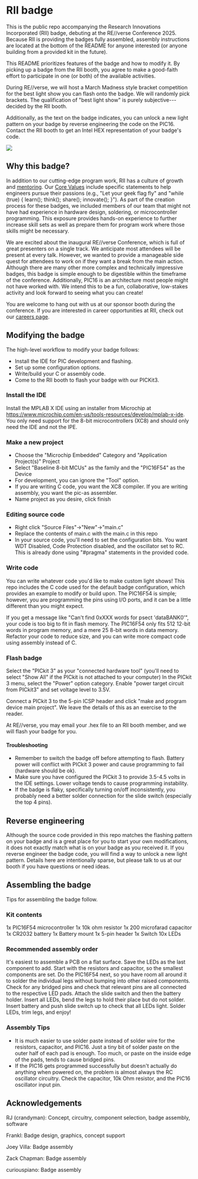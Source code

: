 # RII badge
This is the public repo accompanying the Research Innovations Incorporated
(RII) badge, debuting at the RE//verse Conference 2025. Because RII is
providing the badges fully assembled, assembly instructions are located at the
bottom of the README for anyone interested (or anyone building from a provided
kit in the future).

This README prioritizes features of the badge and how to modify it. By picking
up a badge from the RII booth, you agree to make a good-faith effort to
participate in one (or both) of the available activities.

During RE//verse, we will host a March Madness style bracket competition for
the best light show you can flash onto the badge. We will randomly pick
brackets. The qualification of "best light show" is purely subjective---decided
by the RII booth.

Additionally, as the text on the badge indicates, you can unlock a new light
pattern on your badge by reverse engineering the code on the PIC16. Contact the
RII booth to get an Intel HEX representation of your badge's code.

![](./images/badge.jpg)

## Why this badge?
In addition to our cutting-edge program work, RII has a culture of growth and
[mentoring](https://www.researchinnovations.com/post/mentoriing-mentality). Our
[Core Values](https://www.researchinnovations.com/core-values) include specific
statements to help engineers pursue their passions (e.g., "Let your geek flag
fly" and "while (true) { learn(); think(); share(); innovate(); }"). As part of
the creation process for these badges, we included members of our team that
might not have had experience in hardware design, soldering, or microcontroller
programming. This exposure provides hands-on experience to further increase
skill sets as well as prepare them for program work where those skills might be
necessary.

We are excited about the inaugural RE//verse Conference, which is full of great
presenters on a single track. We anticipate most attendees will be present at
every talk. However, we wanted to provide a manageable side quest for attendees
to work on if they want a break from the main action. Although there are many
other more complex and technically impressive badges, this badge is simple
enough to be digestible within the timeframe of the conference. Additionally,
PIC16 is an architecture most people might not have worked with. We intend this
to be a fun, collaborative, low-stakes activity and look forward to seeing what
you can create!

You are welcome to hang out with us at our sponsor booth during the conference.
If you are interested in career opportunities at RII, check out our [careers
page](https://www.researchinnovations.com/careers).

## Modifying the badge
The high-level workflow to modify your badge follows:
- Install the IDE for PIC development and flashing.
- Set up some configuration options.
- Write/build your C or assembly code.
- Come to the RII booth to flash your badge with our PICKit3.

### Install the IDE
Install the MPLAB X IDE using an installer from Microchip at
https://www.microchip.com/en-us/tools-resources/develop/mplab-x-ide. You only
need support for the 8-bit microcontrollers (XC8) and should only need the IDE
and not the IPE.

### Make a new project
- Choose the "Microchip Embedded" Category and "Application Project(s)" Project
- Select "Baseline 8-bit MCUs" as the family and the "PIC16F54" as the Device
- For development, you can ignore the "Tool" option.
- If you are writing C code, you want the XC8 compiler.  If you are writing
  assembly, you want the pic-as assembler.
- Name project as you desire, click finish

### Editing source code
- Right click "Source Files"->"New"->"main.c"
- Replace the contents of main.c with the main.c in this repo
- In your source code, you'll need to set the configuration bits. You want WDT
  Disabled, Code Protection disabled, and the oscillator set to RC. This is
  already done using "#pragma" statements in the provided code.


### Write code
You can write whatever code you'd like to make custom light shows! This repo
includes the C code used for the default badge configuration, which provides an
example to modify or build upon. The PIC16F54 is simple; however, you are
programming the pins using I/O ports, and it can be a little different than you
might expect.

If you get a message like "Can't find 0xXXX words for psect 'dataBANK0'", your
code is too big to fit in flash memory. The PIC16F54 only fits 512 12-bit words
in program memory, and a mere 25 8-bit words in data memory. Refactor your code
to reduce size, and you can write more compact code using assembly instead of
C.

### Flash badge
Select the "PICkit 3" as your "connected hardware tool" (you'll need to select
"Show All" if the PICkit is not attached to your computer) In the PICkit 3
menu, select the "Power" option category. Enable "power target circuit from
PICkit3" and set voltage level to 3.5V.

Connect a PICkit 3 to the 5-pin ICSP header and click "make and program device
main project". We leave the details of this as an exercise to the reader.

At RE//verse, you may email your .hex file to an RII booth member, and we will
flash your badge for you.

#### Troubleshooting
- Remember to switch the badge off before attempting to flash. Battery power
  will conflict with PICkit 3 power and cause programming to fail (hardware
  should be ok).
- Make sure you have configured the PICkit 3 to provide 3.5-4.5 volts in the
  IDE settings. Lower voltage tends to cause programming instability.
- If the badge is flaky, specifically turning on/off inconsistently, you
  probably need a better solder connection for the slide switch (especially the
  top 4 pins).

## Reverse engineering
Although the source code provided in this repo matches the flashing pattern on
your badge and is a great place for you to start your own modifications, it
does not exactly match what is on your badge as you received it. If you reverse
engineer the badge code, you will find a way to unlock a new light pattern.
Details here are intentionally sparse, but please talk to us at our booth if
you have questions or need ideas.


## Assembling the badge
Tips for assembling the badge follow.

### Kit contents
1x  PIC16F54 microcontroller
1x  10k ohm resistor
1x  200 microfarad capacitor
1x  CR2032 battery
1x  Battery mount
1x  5-pin header
1x  Switch
10x LEDs

### Recommended assembly order
It's easiest to assemble a PCB on a flat surface. Save the LEDs as the last
component to add. Start with the resistors and capacitor, so the smallest
components are set. Do the PIC16F54 next, so you have room all around it to
solder the individual legs without bumping into other raised components. Check
for any bridged pins and check that relevant pins are all connected to the
respective LED pads. Attach the slide switch and then the battery holder.
Insert all LEDs, bend the legs to hold their place but do not solder. Insert
battery and push slide switch up to check that all LEDs light. Solder LEDs,
trim legs, and enjoy!

### Assembly Tips
- It is much easier to use solder paste instead of solder wire for the
  resistors, capacitor, and PIC16. Just a tiny bit of solder paste on the outer
  half of each pad is enough. Too much, or paste on the inside edge of the pads,
  tends to cause bridged pins.
- If the PIC16 gets programmed successfully but doesn't actually do anything
  when powered on, the problem is almost always the RC oscillator circuitry.
  Check the capacitor, 10k Ohm resistor, and the PIC16 oscillator input pin.

## Acknowledgements
RJ (crandyman): Concept, circuitry, component selection, badge assembly, software

Frankl: Badge design, graphics, concept support

Joey Villa: Badge assembly

Zack Chapman: Badge assembly

curiouspiano: Badge assembly

